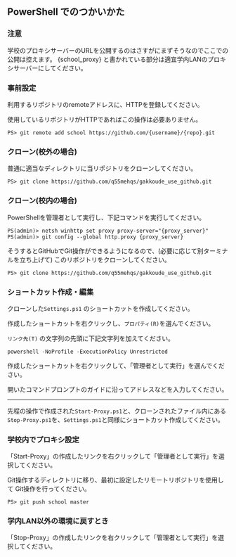 ## PowerShell でのつかいかた

### 注意

学校のプロキシサーバーのURLを公開するのはさすがにまずそうなのでここでの公開は控えます。
{school_proxy} と書かれている部分は適宜学内LANのプロキシサーバーにしてください。


### 事前設定

利用するリポジトリのremoteアドレスに、HTTPを登録してください。

使用しているリポジトリがHTTPであればこの操作は必要ありません。

```
PS> git remote add school https://github.com/{username}/{repo}.git
```


### クローン(校外の場合)

普通に適当なディレクトリに当リポジトリをクローンしてください。

```
PS> git clone https://github.com/q55mehqs/gakkoude_use_github.git
```


### クローン(校内の場合)

PowerShellを管理者として実行し、下記コマンドを実行してください。

```
PS(admin)> netsh winhttp set proxy proxy-server="{proxy_server}"
PS(admin)> git config --global http.proxy {proxy_server}
```

そうするとGitHubでGit操作ができるようになるので、(必要に応じて別ターミナルを立ち上げて)
このリポジトリをクローンしてください。

```
PS> git clone https://github.com/q55mehqs/gakkoude_use_github.git
```


### ショートカット作成・編集

クローンした`Settings.ps1` のショートカットを作成してください。

作成したショートカットを右クリックし、`プロパティ(R)`を選んでください。

`リンク先(T)` の文字列の先頭に下記文字列を加えてください。

```
powershell -NoProfile -ExecutionPolicy Unrestricted 
```

作成したショートカットを右クリックして、「管理者として実行」を選んでください。

開いたコマンドプロンプトのガイドに沿ってアドレスなどを入力してください。

---

先程の操作で作成された`Start-Proxy.ps1`と、クローンされたファイル内にある
`Stop-Proxy.ps1`を、`Settings.ps1`と同様にショートカット作成してください。


### 学校内でプロキシ設定

「Start-Proxy」の作成したリンクを右クリックして「管理者として実行」を選択してください。

Git操作するディレクトリに移り、最初に設定したリモートリポジトリを使用して
Git操作を行ってください。

```
PS> git push school master
```


### 学内LAN以外の環境に戻すとき

「Stop-Proxy」の作成したリンクを右クリックして「管理者として実行」を選択してください。
